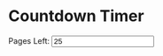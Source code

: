 <div id="countdown">
  <h1>Countdown Timer</h1>
  <p id="timer"></p>
  <p>
    Pages Left: 
    <input type="number" id="pages-input" min="0" value="25" oninput="updatePages()">
  </p>
  <p id="pages-left"></p>
  <p id="pages-per-day"></p>
</div>

<script>
  // Set the date we're counting down to
  var countDownDate = new Date("Nov 6, 2023 15:00:00").getTime;
  // Initialize totalPages
  var totalPages = 500;

  // Function to update the pagesLeft value
  function updatePages() {
    var pagesInput = document.getElementById("pages-input");
    totalPages = parseFloat(pagesInput.value);
  }
  
  // Update the countdown every 1 second
  var x = setInterval(function() {
    var now = new Date().getTime();
    var distance = countDownDate - now;

    // Calculate days, hours, minutes, and seconds
    var days = Math.floor(distance / (1000 * 60 * 60 * 24));
    var hours = Math.floor((distance % (1000 * 60 * 60 * 24)) / (1000 * 60 * 60));
    var minutes = Math.floor((distance % (1000 * 60 * 60)) / (1000 * 60));
    var seconds = Math.floor((distance % (1000 * 60)) / 1000);

    // Calculate the number of pages left and pages per day
    var pagesLeft = totalPages;
    var pagesPerDay = pagesLeft / days;

    // Display the countdown in the "timer" element
    document.getElementById("timer").innerHTML = days + "d " + hours + "h " + minutes + "m " + seconds + "s ";

    // Display the number of pages left and pages per day
    document.getElementById("pages-left").innerHTML = "Pages Left: " + pagesLeft.toFixed(2);
    document.getElementById("pages-per-day").innerHTML = "Pages/Day: " + pagesPerDay.toFixed(2);

    // If the countdown is over, display a message
    if (distance < 0) {
      clearInterval(x);
      document.getElementById("timer").innerHTML = "EXPIRED";
    }
  }, 1000);
</script>
